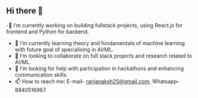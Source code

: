 ## Hi there 👋
-🔭 I’m currently working on building fullstack projects, using React.js for frontend and Python for backend.
- 🌱 I’m currently learning theory and fundamentals of machine learning with future goal of specialising in AI/ML.
- 👯 I’m looking to collaborate on full stack projects and research related to AI/ML.
- 🤔 I’m looking for help with participation in hackathons and enhancing communication skills.
- 📫 How to reach me: E-mail- ranjanaksh25@gmail.com, Whatsapp- 8840516967.

